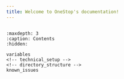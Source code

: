 ```yaml
---
title: Welcome to OneStop's documentation!
---
```


```{include} ../../README.md
```

```{toctree}
:maxdepth: 3
:caption: Contents
:hidden:

variables
<!-- technical_setup -->
<!-- directory_structure -->
known_issues
```

<!-- ## Indices and tables

- [General Index](genindex)
- [Module Index](modindex)
- [Search Page](search) -->
